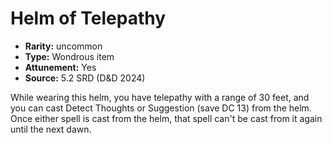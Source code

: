 
# Helm of Telepathy

* **Rarity:** uncommon
* **Type:** Wondrous item
* **Attunement:** Yes
* **Source:** 5.2 SRD (D&D 2024)


While wearing this helm, you have telepathy with a range of 30 feet, and you can cast Detect Thoughts or Suggestion (save DC 13) from the helm. Once either spell is cast from the helm, that spell can't be cast from it again until the next dawn.
